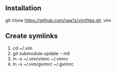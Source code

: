 Installation
------------

  git clone https://github.com/raw1z/vimfiles.git .vim

Create symlinks
---------------

  1. cd ~/.vim
  2. git submodule update --init
  3. ln -s ~/.vim/vimrc ~/.vimrc
  4. ln -s ~/.vim/gvimrc ~/.gvimrc
